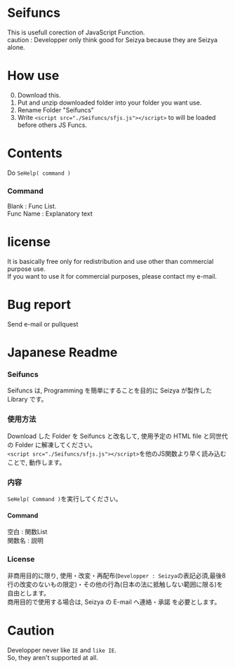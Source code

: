 # Seifuncs
This is usefull corection of JavaScript Function.  
caution : Developper only think good for Seizya because they are Seizya alone.  

# How use
0. Download this.
1. Put and unzip downloaded folder into your folder you want use.
2. Rename Folder "Seifuncs"
3. Write `<script src="./Seifuncs/sfjs.js"></script>` to will be loaded before others JS Funcs.

# Contents
Do `SeHelp( command )`
### Command 
Blank : Func List.  
Func Name : Explanatory text
  
# license
It is basically free only for redistribution and use other than commercial purpose use.  
If you want to use it for commercial purposes, please contact my e-mail.

# Bug report
Send e-mail or pullquest

# Japanese Readme
### Seifuncs
Seifuncs は, Programming を簡単にすることを目的に Seizya が製作した Library です。

### 使用方法
Download した Folder を Seifuncs と改名して, 使用予定の HTML file と同世代の Folder に解凍してください。  
`<script src="./Seifuncs/sfjs.js"></script>`を他のJS関数より早く読み込むことで, 動作します。

### 内容
`SeHelp( Command )`を実行してください。
#### Command
空白 : 関数List  
関数名 : 説明

### License 
 非商用目的に限り, 使用・改変・再配布(`Developper : Seizya`の表記必須,最後8行の改変のないもの限定)・その他の行為(日本の法に抵触しない範囲に限る)を 自由とします。  
 商用目的で使用する場合は, Seizya の E-mail へ連絡・承諾 を必要とします。

# Caution 
 Developper never like `IE` and `like IE`.  
 So, they aren't  supported at all.